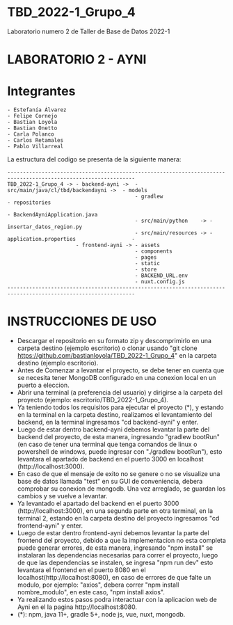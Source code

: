 # TBD_2022-1_Grupo_4

Laboratorio numero 2 de Taller de Base de Datos 2022-1

# LABORATORIO 2 - AYNI

# Integrantes 

```
- Estefanía Álvarez
- Felipe Cornejo 
- Bastian Loyola
- Bastian Onetto
- Carla Polanco
- Carlos Retamales
- Pablo Villarreal
```

La estructura del codigo se presenta de la siguiente manera:
```
---------------------------------------------------------------------------------------------------------------
TBD_2022-1_Grupo_4 -> - backend-ayni ->  - src/main/java/cl/tbd/backendayni ->  - models 
                                         - gradlew                              - repositories
                                                                                - BackendAyniApplication.java
                                         - src/main/python    -> - insertar_datos_region.py                                                           
                                         - src/main/resources -> - application.properties                  -
                      - frontend-ayni -> - assets 
                                         - components
                                         - pages 
                                         - static
                                         - store 
                                         - BACKEND_URL.env
                                         - nuxt.config.js
---------------------------------------------------------------------------------------------------------------
```

# INSTRUCCIONES DE USO

  - Descargar el repositorio en su formato zip y descomprimirlo en una carpeta destino (ejemplo escritorio) o clonar usando "git clone https://github.com/bastianloyola/TBD_2022-1_Grupo_4" en la carpeta destino (ejemplo escritorio).
  - Antes de Comenzar a levantar el proyecto, se debe tener en cuenta que se necesita tener MongoDB configurado en una conexion local en un puerto a eleccion.
  - Abrir una terminal (a preferencia del usuario) y dirigirse a la carpeta del proyecto (ejemplo: escritorio/TBD_2022-1_Grupo_4).
  - Ya teniendo todos los requisitos para ejecutar el proyecto (*), y estando en la terminal en la carpeta destino, realizamos el levantamiento del backend, en la terminal ingresamos "cd backend-ayni" y enter.
  - Luego de estar dentro backend-ayni debemos levantar la parte del backend del proyecto, de esta manera, ingresando "gradlew bootRun" (en caso de tener una terminal que tenga comandos de linux o powershell de windows, puede ingresar con "./gradlew bootRun"), esto levantara el apartado de backend en el puerto 3000 en localhost (http://localhost:3000).
  - En caso de que el mensaje de exito no se genere o no se visualize una base de datos llamada "test" en su GUI de conveniencia, debera comprobar su conexion de mongodb. Una vez arreglado, se guardan los cambios y se vuelve a levantar.
  - Ya levantado el apartado del backend en el puerto 3000 (http://localhost:3000), en una segunda parte en otra terminal, en la terminal 2, estando en la carpeta destino del proyecto ingresamos "cd frontend-ayni" y enter.
  - Luego de estar dentro frontend-ayni debemos levantar la parte del frontend del proyecto, debido a que la implementacion no esta completa puede generar errores, de esta manera, ingresando "npm install" se instalaran las dependencias necesarias para correr el proyecto, luego de que las dependencias se instalen, se ingresa "npm run dev" esto levantara el frontend en el puerto 8080 en el localhost(http://localhost:8080), en caso de errores de que falte un modulo, por ejemplo: "axios", debera correr "npm install nombre_modulo", en este caso, "npm install axios".
  - Ya realizando estos pasos podra interactuar con la aplicacion web de Ayni en el la pagina http://localhost:8080.
  - (*): npm, java 11+, gradle 5+, node js, vue, nuxt, mongodb.
